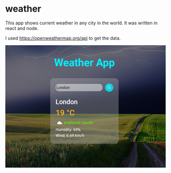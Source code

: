 # weather
This app shows current weather in any city in the world. It was written in react and node.

I used https://openweathermap.org/api to get the data.

![image](./frontend/src/assets/preview.PNG)
